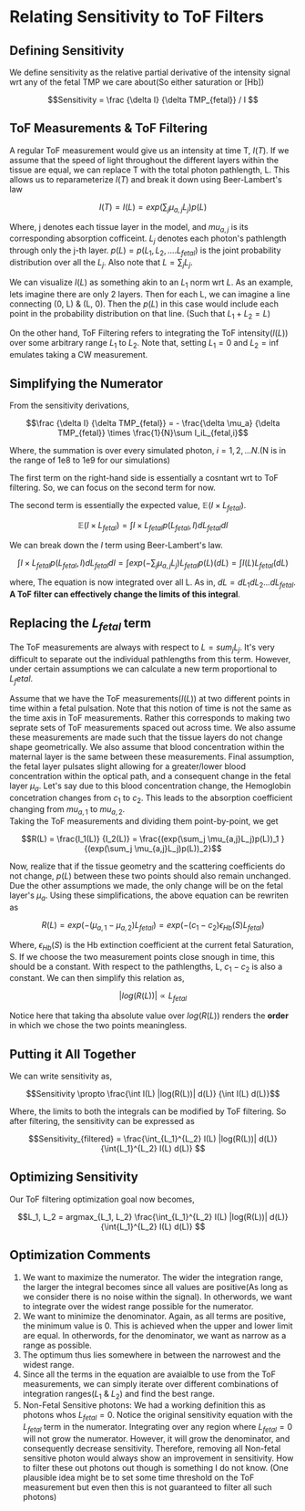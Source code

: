 # Relating Sensitivity to ToF Filters
## Defining Sensitivity 
We define sensitivity as the relative partial derivative of the intensity signal wrt any of the fetal TMP we care about(So either saturation or [Hb])
```math
Sensitivity = \frac {\delta I} {\delta TMP_{fetal}} / I 
```

## ToF Measurements & ToF Filtering
A regular ToF measurement would give us an intensity at time T, $I(T)$. If we assume that the speed of light throughout the different layers within the tissue are equal, we can replace T with the total photon pathlength, L. This allows us to reparameterize $I(T)$ and break it down using Beer-Lambert's law
```math
I(T) = I(L) = exp(\sum_j \mu_{a,j}L_j)p(L) 
```
Where, j denotes each tissue layer in the model, and $mu_{a,j}$ is its corresponding absorption cofficeint. $L_j$ denotes each photon's pathlength through only the j-th layer. $p(L) = p(L_1, L_2, ....L_{fetal})$ is the joint probability distribution over all the $L_j$. Also note that $L = \sum_j L_j$. 

We can visualize $I(L)$ as something akin to an $L_1$ norm wrt $L$. As an example, lets imagine there are only 2 layers. Then for each L, we can imagine a line connecting (0, L) & (L, 0). Then the $p(L)$ in this case would include each point in the probability distribution on that line. (Such that $L_1 + L_2 = L$) 

On the other hand, ToF Filtering refers to integrating the ToF intensity($I(L)$) over some arbitrary range $L_1$ to $L_2$. Note that, setting $L_1 = 0$ and $L_2 = \inf$ emulates taking a CW measurement. 


## Simplifying the Numerator 
From the sensitivity derivations,
```math
\frac {\delta I} {\delta TMP_{fetal}} = - \frac{\delta \mu_a} {\delta TMP_{fetal}} \times \frac{1}{N}\sum I_iL_{fetal,i}
```
Where, the summation is over every simulated photon, $i = 1, 2, ... N$.(N is in the range of 1e8 to 1e9 for our simulations)

The first term on the right-hand side is essentially a cosntant wrt to ToF filtering. So, we can focus on the second term for now.  

The second term is essentially the expected value, $\mathbb{E}(I\times L_{fetal})$.  
```math
\mathbb{E}(I\times L_{fetal}) = \int I\times L_{fetal} p(L_{fetal}, I)dL_{fetal}dI
```
We can break down the $I$ term using Beer-Lambert's law.
```math
\int I\times L_{fetal} p(L_{fetal}, I)dL_{fetal}dI = \int exp(-\sum_j\mu_{a,j} L_j)L_{fetal} p(L)(dL) = \int I(L)L_{fetal}(dL)
```
where, The equation is now integrated over all L. As in, $dL = dL_1 dL_2 ... dL_{fetal}$. __A ToF filter can effectively change the limits of this integral__.

## Replacing the $L_{fetal}$ term
The ToF measurements are always with respect to $L = sum_j L_j$. It's very difficult to separate out the individual pathlengths from this term. However, under certain assumptions we can calculate a new term proportional to $L_fetal$.  

Assume that we have the ToF measurements($I(L)$) at two different points in time within a fetal pulsation. Note that this notion of time is not the same as the time axis in ToF measurements. Rather this corresponds to making two seprate
sets of ToF measurements spaced out across time. We also assume these measurements are made such that the tissue layers do not change shape geometrically. We also assume that blood concentration within the maternal layer is the same between these measurements. Final assumption, the fetal layer pulsates slight allowing for a greater/lower blood concentration within the optical path, and a consequent change in the fetal layer $\mu_a$. Let's say due to this blood concentration change, the Hemoglobin concetration changes from $c_1$ to $c_2$. This leads to the absorption coefficient changing from $mu_{a,1}$ to $mu_{a,2}$.  
Taking the ToF measurements and dividing them point-by-point, we get
```math
R(L) = \frac{I_1(L)} {I_2(L)} = \frac{(exp(\sum_j \mu_{a,j}L_j)p(L))_1 }{(exp(\sum_j \mu_{a,j}L_j)p(L))_2}
```
Now, realize that if the tissue geometry and the scattering coefficients do not change, $p(L)$ between these two points should also remain unchanged. Due the other assumptions we made, the only change will be on the fetal layer's $\mu_a$. Using these simplifications, the above equation can be rewriten as
```math
R(L) = exp(-(\mu_{a,1} - \mu_{a,2})L_{fetal}) = exp(-(c_1 - c_2)\epsilon_{Hb}(S)L_{fetal})
```
Where, $\epsilon_{Hb}(S)$ is the Hb extinction coefficient at the current fetal Saturation, S. If we choose the two measurement points close snough in time, this should be a constant. With respect to the pathlengths, L, $c_1 - c_2$ is also a constant. We can then simplify this relation as,
```math
|log(R(L))| \propto L_{fetal}
```
Notice here that taking tha absolute value over $log(R(L))$ renders the **order** in which we chose the two points meaningless.  

## Putting it All Together
We can write sensitivity as,
```math
Sensitivity \propto \frac{\int I(L) |log(R(L))| d(L)} {\int I(L) d(L)}
```
Where, the limits to both the integrals can be modified by ToF filtering. So after filtering, the sensitivity can be expressed as 
```math
Sensitivity_{filtered} = \frac{\int_{L_1}^{L_2} I(L) |log(R(L))| d(L)} {\int{L_1}^{L_2} I(L) d(L)} 
```

## Optimizing Sensitivity
Our ToF filtering optimization goal now becomes,
```math
L_1, L_2 = argmax_{L_1, L_2} \frac{\int_{L_1}^{L_2} I(L) |log(R(L))| d(L)} {\int{L_1}^{L_2} I(L) d(L)} 
```

## Optimization Comments
1. We want to maximize the numerator. The wider the integration range, the larger the integral becomes since all values are positive(As long as we consider there is no noise within the signal). In otherwords, we want to integrate over the widest range possible for the numerator.
2. We want to minimize the denominator. Again, as all terms are positive, the minimum value is 0. This is achieved when the upper and lower limit are equal. In otherwords, for the denominator, we want as narrow as a range as possible.
3. The optimum thus lies somewhere in between the narrowest and the widest range.
4. Since all the terms in the equation are avaialble to use from the ToF measurements, we can simply iterate over different combinations of integration ranges($L_1$ & $L_2$) and find the best range.
5. Non-Fetal Sensitive photons: We had a working definition this as photons whos $L_{fetal} = 0$. Notice the original sensitivity equation with the $L_{fetal}$ term in the numerator. Integrating over any region where $L_{fetal} = 0$ will not grow the numerator. However, it will grow the denominator, and consequently decrease sensitivity. Therefore, removing all Non-fetal sensitive photon would always show an improvement in sensitivity. How to filter these out photons out though is something I do not know. (One plausible idea might be to set some time threshold on the ToF measurement but even then this is not guaranteed to filter all such photons) 
